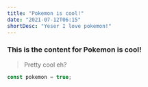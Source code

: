 ```yaml
---
title: "Pokemon is cool!"
date: "2021-07-12T06:15"
shortDesc: "Yeser I love pokemon!"
---
```


### This is the content for Pokemon is cool!

> Pretty cool eh?

```js
const pokemon = true;
```
